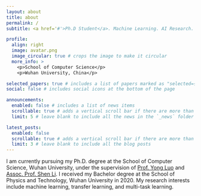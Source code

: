 ```yaml
---
layout: about
title: about
permalink: /
subtitle: <a href='#'>Ph.D Student</a>. Machine Learning. AI Research.

profile:
  align: right
  image: avatar.png
  image_circular: true # crops the image to make it circular
  more_info: >
    <p>School of Computer Science</p>
    <p>Wuhan University, China</p>

selected_papers: true # includes a list of papers marked as "selected={true}"
social: false # includes social icons at the bottom of the page

announcements:
  enabled: false # includes a list of news items
  scrollable: true # adds a vertical scroll bar if there are more than 3 news items
  limit: 5 # leave blank to include all the news in the `_news` folder

latest_posts:
  enabled: false
  scrollable: true # adds a vertical scroll bar if there are more than 3 new posts items
  limit: 3 # leave blank to include all the blog posts
---
```


I am currently pursuing my Ph.D. degree at the School of Computer Science, Wuhan University, under the supervision of [Prof. Yong Luo](https://cs.whu.edu.cn/info/1019/2856.htm) and [Assoc. Prof. Shen Li](https://sites.google.com/site/mathshenli/home).
I received my Bachelor degree at the School of Physics and Technology, Wuhan University in 2020. My research interests include machine learning, transfer learning, and multi-task learning.
